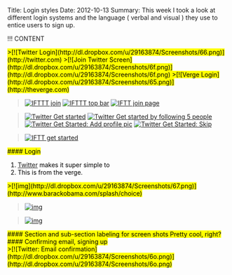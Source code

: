 Title: Login styles
Date: 2012-10-13
Summary: This week I took a look at different login systems and the language ( verbal and visual ) they use to entice users to sign up.

!!! CONTENT

<article>
<mark>
>[![Twitter Login](http://dl.dropbox.com/u/29163874/Screenshots/66.png)](http://twitter.com)
>[![Join Twitter Screen](http://dl.dropbox.com/u/29163874/Screenshots/6f.png)](http://dl.dropbox.com/u/29163874/Screenshots/6f.png)
>[![Verge Login](http://dl.dropbox.com/u/29163874/Screenshots/65.png)](http://theverge.com)

>[![IFTTT join](http://dl.dropbox.com/u/29163874/Screenshots/6p.png)](http://dl.dropbox.com/u/29163874/Screenshots/6p.png)
>[![IFTTT top bar](http://dl.dropbox.com/u/29163874/Screenshots/6q.png)](http://dl.dropbox.com/u/29163874/Screenshots/6q.png)
>[![IFTT join page](http://dl.dropbox.com/u/29163874/Screenshots/6r.png)](http://dl.dropbox.com/u/29163874/Screenshots/6r.png)

>[![Twitter Get started](http://dl.dropbox.com/u/29163874/Screenshots/6i.png)](http://dl.dropbox.com/u/29163874/Screenshots/6h.png)
>[![Twitter Get started by following 5 people](http://dl.dropbox.com/u/29163874/Screenshots/6k.png)](http://dl.dropbox.com/u/29163874/Screenshots/6j.png)
>[![Twitter Get Started: Add profile pic](http://dl.dropbox.com/u/29163874/Screenshots/6m.png)](http://dl.dropbox.com/u/29163874/Screenshots/6m.png)
>[![Twitter Get Started: Skip](http://dl.dropbox.com/u/29163874/Screenshots/6l.png)](http://dl.dropbox.com/u/29163874/Screenshots/6l.png)

>[![IFTT get started](http://dl.dropbox.com/u/29163874/Screenshots/6s.png)](http://dl.dropbox.com/u/29163874/Screenshots/6s.png)
</mark>
<aside>
<mark>
#### Login

1. [Twitter](http://www.twitter.com) makes it super simple to 
2. This is from  the verge.
</mark>
</aside>
</article>

<article>
<mark>
>[![img](http://dl.dropbox.com/u/29163874/Screenshots/67.png)](http://www.barackobama.com/splash/choice)

>[![img](http://dl.dropbox.com/u/29163874/Screenshots/6a.png)](http://dl.dropbox.com/u/29163874/Screenshots/6b.png)

>[![img](http://dl.dropbox.com/u/29163874/Screenshots/6c.png)](http://dl.dropbox.com/u/29163874/Screenshots/6d.png)
</mark>
<aside>
<mark>
#### Section and sub-section labeling for screen shots
Pretty cool, right?
</mark>
</aside>
</article>

<article>
<aside>
<mark>
#### Confirming email, signing up
</mark>
</aside>
<mark>
>[![Twitter: Email confirmation](http://dl.dropbox.com/u/29163874/Screenshots/6o.png)](http://dl.dropbox.com/u/29163874/Screenshots/6o.png)
</mark>
</article>
